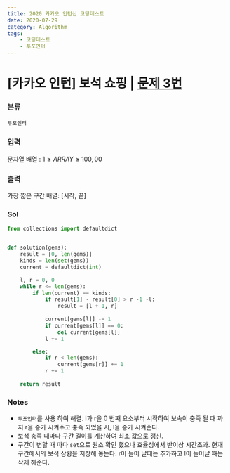 ```yaml
---
title: 2020 카카오 인턴십 코딩테스트
date: 2020-07-29
category: Algorithm
tags:
    - 코딩테스트
    - 투포인터
---
```


# [카카오 인턴] 보석 쇼핑 | [문제 3번](https://programmers.co.kr/learn/courses/30/lessons/67258)

### 분류
`투포인터`

### 입력
문자열 배열 : $1 {\ge} ARRAY {\ge} 100,00$

### 출력
가장 짧은 구간 배열: [시작, 끝]

### Sol

```python
from collections import defaultdict


def solution(gems):
    result = [0, len(gems)]
    kinds = len(set(gems))
    current = defaultdict(int)

    l, r = 0, 0
    while r <= len(gems):
        if len(current) == kinds:
            if result[1] - result[0] > r -1 -l:
                result = [l + 1, r]
                
            current[gems[l]] -= 1
            if current[gems[l]] == 0:
                del current[gems[l]]
            l += 1

        else:
            if r < len(gems):
                current[gems[r]] += 1
            r += 1
            
    return result
```

### Notes
- `투포인터`를 사용 하여 해결.
l과 r을 0 번째 요소부터 시작하여 보속이 충족 될 때 까지 r을 증가 시켜주고 충족 되었을 시, l을 증가 시켜준다.
- 보석 충족 때마다 구간 길이를 계산하여 최소 값으로 갱신.
- 구간이 변할 때 마다 `set`으로 원소 확인 했으나 효율성에서 반이상 시간초과.
현재 구간에서의 보석 상황을 저장해 놓는다. r이 늘어 날때는 추가하고 l이 늘어날 때는 삭제 해준다.  